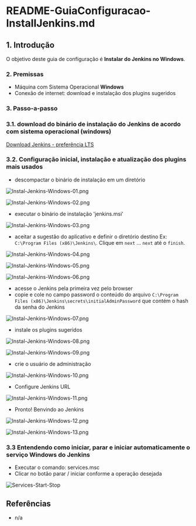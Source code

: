 # README-GuiaConfiguracao-InstallJenkins.md


## 1. Introdução ##

O objetivo deste guia de configuração é **Instalar do Jenkins no Windows**. 



### 2. Premissas ###

* Máquina com Sistema Operacional **Windows**
* Conexão de internet: download e instalação dos plugins sugeridos


### 3. Passo-a-passo ###

### 3.1. download do binário de instalação do Jenkins de acordo com sistema operacional (windows)  ###

[Download Jenkins - preferência LTS](https://jenkins.io/download/)



### 3.2. Configuração inicial, instalação e atualização dos plugins mais usados ###

  * descompactar o binário de instalação em um diretório

![Instal-Jenkins-Windows-01.png](images/Instal-Jenkins-Windows-01.png)

![Instal-Jenkins-Windows-02.png](images/Instal-Jenkins-Windows-02.png)
  
  * executar o binário de instalação 'jenkins.msi'

![Instal-Jenkins-Windows-03.png](images/Instal-Jenkins-Windows-03.png)

  * aceitar a sugestão do aplicativo e definir o diretório destino Ex: `C:\Program Files (x86)\Jenkins\`. Clique em `next` ... `next` até o `finish`.

![Instal-Jenkins-Windows-04.png](images/Instal-Jenkins-Windows-04.png)

![Instal-Jenkins-Windows-05.png](images/Instal-Jenkins-Windows-05.png)

![Instal-Jenkins-Windows-06.png](images/Instal-Jenkins-Windows-06.png)

  * acesse o Jenkins pela primeira vez pelo browser
  * copie e cole no campo password o conteúdo do arquivo `C:\Program Files (x86)\Jenkins\secrets\initialAdminPassword` que contém o hash da senha do Jenkins 

![Instal-Jenkins-Windows-07.png](images/Instal-Jenkins-Windows-07.png)

  * instale os plugins sugeridos

![Instal-Jenkins-Windows-08.png](images/Instal-Jenkins-Windows-08.png)

![Instal-Jenkins-Windows-09.png](images/Instal-Jenkins-Windows-09.png)

  * crie o usuário de administração

![Instal-Jenkins-Windows-10.png](images/Instal-Jenkins-Windows-10.png)

  * Configure Jenkins URL

![Instal-Jenkins-Windows-11.png](images/Instal-Jenkins-Windows-11.png)

  * Pronto! Benvindo ao Jenkins

![Instal-Jenkins-Windows-12.png](images/Instal-Jenkins-Windows-12.png)

![Instal-Jenkins-Windows-13.png](images/Instal-Jenkins-Windows-13.png)


### 3.3 Entendendo como iniciar, parar e iniciar automaticamente o serviço Windows do Jenkins ###

  * Executar o comando: services.msc
  * Clicar no botão parar / iniciar conforme a operação desejada

![Services-Start-Stop](https://github.com/josemarsilva/eval-jenkins/blob/master/doc/images/services-start-stop-01.png) 


## Referências ##

* n/a
